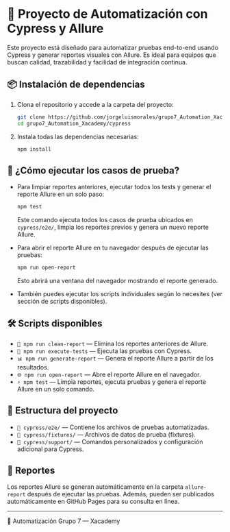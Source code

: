 
# 🚀 Proyecto de Automatización con Cypress y Allure

Este proyecto está diseñado para automatizar pruebas end-to-end usando Cypress y generar reportes visuales con Allure. Es ideal para equipos que buscan calidad, trazabilidad y facilidad de integración continua.



## 📦 Instalación de dependencias

1. Clona el repositorio y accede a la carpeta del proyecto:
   ```bash
   git clone https://github.com/jorgeluismorales/grupo7_Automation_Xacademy.git
   cd grupo7_Automation_Xacademy/cypress
   ```

2. Instala todas las dependencias necesarias:
   ```bash
   npm install
   ```


## 🧪 ¿Cómo ejecutar los casos de prueba?

- Para limpiar reportes anteriores, ejecutar todos los tests y generar el reporte Allure en un solo paso:
  ```bash
  npm test
  ```
  Este comando ejecuta todos los casos de prueba ubicados en `cypress/e2e/`, limpia los reportes previos y genera un nuevo reporte Allure.

- Para abrir el reporte Allure en tu navegador después de ejecutar las pruebas:
  ```bash
  npm run open-report
  ```
  Esto abrirá una ventana del navegador mostrando el reporte generado.

- También puedes ejecutar los scripts individuales según lo necesites (ver sección de scripts disponibles).


## 🛠️ Scripts disponibles

- `🧹 npm run clean-report` — Elimina los reportes anteriores de Allure.
- `🧪 npm run execute-tests` — Ejecuta las pruebas con Cypress.
- `📊 npm run generate-report` — Genera el reporte Allure a partir de los resultados.
- `🌐 npm run open-report` — Abre el reporte Allure en el navegador.
- `⚡ npm test` — Limpia reportes, ejecuta pruebas y genera el reporte Allure en un solo comando.


## 📁 Estructura del proyecto

- `📝 cypress/e2e/` — Contiene los archivos de pruebas automatizadas.
- `📂 cypress/fixtures/` — Archivos de datos de prueba (fixtures).
- `🔧 cypress/support/` — Comandos personalizados y configuración adicional para Cypress.


## 📑 Reportes

Los reportes Allure se generan automáticamente en la carpeta `allure-report` después de ejecutar las pruebas. Además, pueden ser publicados automáticamente en GitHub Pages para su consulta en línea.

---


🤖 Automatización Grupo 7 — Xacademy